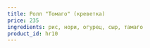 ```yaml
---
title: Ролл "Томаго" (креветка)
price: 235
ingredients: рис, нори, огурец, сыр, тамаго
product_id: hr10
---
```



